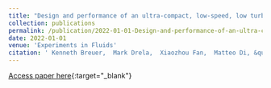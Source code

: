 ```yaml
---
title: "Design and performance of an ultra-compact, low-speed, low turbulence level, wind tunnel for aerodynamic and animal flight experiments"
collection: publications
permalink: /publication/2022-01-01-Design-and-performance-of-an-ultra-compact-low-speed-low-turbulence-level-wind-tunnel-for-aerodynamic-and-animal-flight-experiments
date: 2022-01-01
venue: 'Experiments in Fluids'
citation: ' Kenneth Breuer,  Mark Drela,  Xiaozhou Fan,  Matteo Di, &quot;Design and performance of an ultra-compact, low-speed, low turbulence level, wind tunnel for aerodynamic and animal flight experiments.&quot; Experiments in Fluids, 2022.'
---
```

[Access paper here](http://xiaozhoufan.github.io/files/2022_J_Breuer_Design_and_performance_of_an_ultra_compact_low_speed_low_turbulence_level_wind_tunnel.pdf){:target="_blank"}
